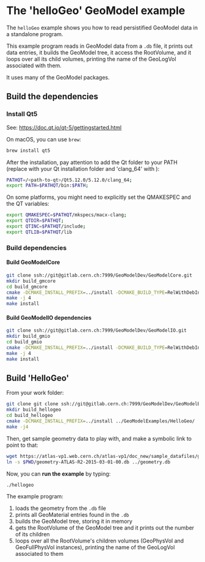 # The 'helloGeo' GeoModel example

The `helloGeo` example shows you how to read persistified GeoModel data in a standalone program.

This example program reads in GeoModel data from a `.db` file, it prints out data entries, it builds the GeoModel tree, it access the RootVolume, and it loops over all its child volumes, printing the name of the GeoLogVol associated with them.

It uses many of the GeoModel packages.

## Build the dependencies

### Install Qt5

See: <https://doc.qt.io/qt-5/gettingstarted.html>

On macOS, you can use `brew`:

```bash
brew install qt5
```

After the installation, pay attention to add the Qt folder to your PATH (replace <path-to-qt> with your Qt installation folder and 'clang_64' with ):

```bash
PATHQT=/<path-to-qt>/Qt5.12.0/5.12.0/clang_64;
export PATH=$PATHQT/bin:$PATH;
```

On some platforms, you might need to explicitly set the QMAKESPEC and the QT variables:

```bash
export QMAKESPEC=$PATHQT/mkspecs/macx-clang;
export QTDIR=$PATHQT;
export QTINC=$PATHQT/include;
export QTLIB=$PATHQT/lib
```


### Build dependencies

#### Build GeoModelCore

```bash
git clone ssh://git@gitlab.cern.ch:7999/GeoModelDev/GeoModelCore.git
mkdir build_gmcore
cd build_gmcore
cmake -DCMAKE_INSTALL_PREFIX=../install -DCMAKE_BUILD_TYPE=RelWithDebInfo ../GeoModelCore
make -j 4
make install
```
#### Build GeoModelIO dependencies

```bash
git clone ssh://git@gitlab.cern.ch:7999/GeoModelDev/GeoModelIO.git
mkdir build_gmio
cd build_gmio
cmake -DCMAKE_INSTALL_PREFIX=../install -DCMAKE_BUILD_TYPE=RelWithDebInfo ../GeoModelIO
make -j 4
make install
```



## Build 'HelloGeo'

From your work folder:

```bash
git clone git clone ssh://git@gitlab.cern.ch:7999/GeoModelDev/GeoModelExamples.git
mkdir build_hellogeo
cd build_hellogeo
cmake -DCMAKE_INSTALL_PREFIX=../install ../GeoModelExamples/HelloGeo/
make -j4
```

Then, get sample geometry data to play with, and make a symbolic link to point to that:

```bash
wget https://atlas-vp1.web.cern.ch/atlas-vp1/doc_new/sample_datafiles/geometry/geometry-ATLAS-R2-2015-03-01-00.db
ln -s $PWD/geometry-ATLAS-R2-2015-03-01-00.db ../geometry.db
```

Now, you can **run the example** by typing:

```bash
./hellogeo
```

The example program:

 1. loads the geometry from the `.db` file
 2. prints all GeoMaterial entries found in the `.db`
 3. builds the GeoModel tree, storing it in memory
 4. gets the RootVolume of the GeoModel tree and it prints out the number of its children
 5. loops over all the RootVolume's children volumes (GeoPhysVol and GeoFullPhysVol instances), printing the name of the GeoLogVol associated to them


